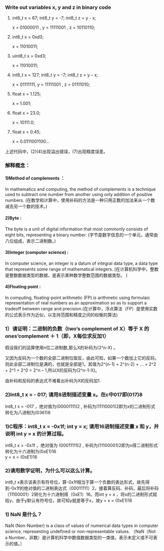 ### Write out variables x, y and z in binary code
1) int8_t x = 67; int8_t y = -7; int8_t z = y - x;

      x = 01000011 , y = 11111001 , z = 10110110;
      
2) int8_t x = 0xd3;
      
      x = 11010011;
      
3) uint8_t x = 0xd3;

      x = 11010011;
      
4) int8_t x = 127; int8_t y = -7; int8_t z = y – x;

      x = 01111111, y = 11111001 , z = 01111010;

5) float x = 1.125;

      x = 1.001;

6) float x = 23.0;

      x = 10111.0;

7) float x = 0.45;
 
      x = 0.0111001100...
      
上述代码中，(2)(4)出现溢出错误，(7)出现精度误差。

### 解释概念：

#### 1)Method of complements ：

In mathematics and computing, the method of complements is a technique used to subtract one number from another using only addition of positive numbers. (在数学和计算中，使用补码的方法是一种只用正数的加法来从一个数减去另一个数的技术。)

#### 2)Byte :

The byte is a unit of digital information that most commonly consists of eight bits, representing a binary number. (字节是数字信息的一个单元，通常由八位组成，表示二进制数。)

#### 3)Integer (computer science) :

In computer science, an integer is a datum of integral data type, a data type that represents some range of mathematical integers. (在计算机科学中，整数是整数数据类型的数据，是表示某种数学整数范围的数据类型。 )

#### 4)Floating point :

In computing, floating-point arithmetic (FP) is arithmetic using formulaic representation of real numbers as an approximation so as to support a tradeoff between range and precision.(在计算中，浮点算法（FP）是使用实数的公式表示作为近似，以支持范围和精度之间的权衡的算法)
            
                        
                        

### 1）请证明：二进制的负数（two‘s complement of X）等于 X 的 ones’complement ＋ 1（即，X每位求反加1）

假设我们的运算使用n位二进制数,那么X的补码为(2^n-X) 。

又因为反码为一个数的全部二进制位取反，由此可知，如果一个数加上它的反码，则此全部二进制位是满的，也就是全部是1，其值为2^(n-1) + 2^(n-2) + … + 2^2 + 2^1 + 2^0 = 2^n – 1,所以X的反码为(2^n-1-X)。

由补码和反码的表达式不难看出补码为X的反码加1.    

### 2)Int8_t x = - 017; 请用8进制描述变量 x。在c中017即(017)8 

Int8_t x = -017 ，绝对值为(00001111)2  , 补码为(11110001)2即为x的二进制形式  转化为八进制为(0361)8
      
### 1)C程序：int8_t x = -0x1f; int y = x; 请用16进制描述变量 x 和 y，并说明 int y = x 的计算过程。

int8_t x = -0x1f ，绝对值为 (00011111)2 , 补码为(11100001)2即为x得二进制形式  转化为十六进制为(0xE1)16        
y = x = (0xE1)16
      
### 2)请用数学证明，为什么可以这么计算。

int8_t x表示该表示有符号位，算-0x1f相当于算一个负数的表达形式，故先得到-0x1f的绝对值的二进制表达式（00011111）2，接着算反码、补码，最后将补码（11100001）2转化为十六进制得（0xE1）16。而int y = x ，将x的二进制形式赋给y，由于y默认有符号位，故可知y就是等于x，故y = x = (0xE1)16

### 1) NaN 是什么？

NaN (Non-Number) is a class of values of numerical data types in computer science, representing undefined or non-representable values. （NaN（Not a Number，非数）是计算机科学中数值数据类型的一类值，表示未定义或不可表示的值。）



